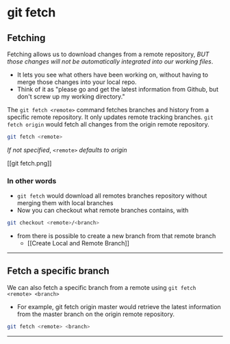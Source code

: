 # git fetch

## Fetching

Fetching allows us to download changes from a remote repository, _BUT those changes will not be automatically integrated into our working files_.

- It lets you see what others have been working on, without having to merge those changes into your local repo.
- Think of it as "please go and get the latest information from Github, but don't screw up my working directory."

The `git fetch <remote>` command fetches branches and history from a specific remote repository. It only updates remote tracking branches.
`git fetch origin` would fetch all changes from the origin remote repository.

```bash
git fetch <remote>
```

_If not specified_, `<remote>` _defaults to origin_

[[git fetch.png]]

### In other words

- `git fetch` would download all remotes branches repository without merging them with local branches
- Now you can checkout what remote branches contains, with

```bash
git checkout <remote>/<branch>
```

- from there is possible to create a new branch from that remote branch
  - [[Create Local and Remote Branch]]

---

## Fetch a specific branch

We can also fetch a specific branch from a remote using `git fetch <remote> <branch>`

- For example, git fetch origin master would retrieve the latest information from the master branch on the origin remote repository.

```bash
git fetch <remote> <branch>
```

---
